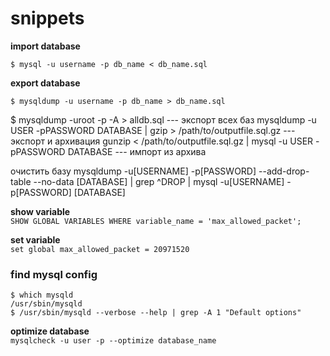 snippets
========
**import database**

    $ mysql -u username -p db_name < db_name.sql

**export database**

    $ mysqldump -u username -p db_name > db_name.sql

$ mysqldump -uroot -p -A > alldb.sql                          --- экспорт всех баз
mysqldump -u USER -pPASSWORD DATABASE | gzip > /path/to/outputfile.sql.gz   --- экспорт и архивация
gunzip < /path/to/outputfile.sql.gz | mysql -u USER -pPASSWORD DATABASE     --- импорт из архива

очистить базу
mysqldump -u[USERNAME] -p[PASSWORD] --add-drop-table --no-data [DATABASE] | grep ^DROP | mysql -u[USERNAME] -p[PASSWORD] [DATABASE]

**show variable**  
`SHOW GLOBAL VARIABLES WHERE variable_name = 'max_allowed_packet';`

**set variable**  
`set global max_allowed_packet = 20971520`


### find mysql config
```
$ which mysqld
/usr/sbin/mysqld
$ /usr/sbin/mysqld --verbose --help | grep -A 1 "Default options"
```

**optimize database**  
`mysqlcheck -u user -p --optimize database_name`
